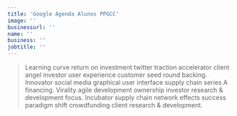 ```yaml
---
title: 'Google Agenda Alunos PPGCC'
image: ''
businessurl: ''
name: ''
business: ''
jobtitle: ''
---
```


> Learning curve return on investment twitter traction accelerator client angel investor user experience customer seed round backing. Innovator social media graphical user interface supply chain series A financing. Virality agile development ownership investor research & development focus. Incubator supply chain network effects success paradigm shift crowdfunding client research & development.
